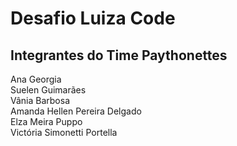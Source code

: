 # Desafio Luiza Code

## Integrantes do Time Paythonettes

Ana Georgia<br/> 
Suelen Guimarães <br/> 
Vânia Barbosa <br/> 
Amanda Hellen Pereira Delgado <br/> 
Elza Meira Puppo <br/> 
Victória Simonetti Portella <br/> 
